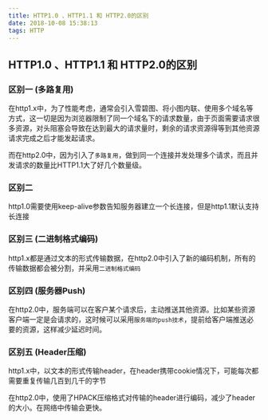 ```yaml
---
title: HTTP1.0 、HTTP1.1 和 HTTP2.0的区别
date: 2018-10-08 15:38:13
tags: HTTP
---
```


## HTTP1.0 、HTTP1.1 和 HTTP2.0的区别

### 区别一 (多路复用)
在http1.x中，为了性能考虑，通常会引入雪碧图、将小图内联、使用多个域名等方式，这一切是因为浏览器限制了同一个域名下的请求数量，由于页面需要请求很多资源，对头阻塞会导致在达到最大的请求量时，剩余的请求资源得等到其他资源请求完成之后才能发起请求。

而在http2.0中，因为引入了`多路复用`，做到同一个连接并发处理多个请求，而且并发请求的数量比HTTP1.1大了好几个数量级。

### 区别二
http1.0需要使用keep-alive参数告知服务器建立一个长连接，但是http1.1默认支持长连接

### 区别三 (二进制格式编码)
http1.x都是通过文本的形式传输数据，在http2.0中引入了新的编码机制，所有的传输数据都会被分割，并采用`二进制格式编码`

### 区别四 (服务器Push)
在http2.0中，服务端可以在客户某个请求后，主动推送其他资源。比如某些资源客户端一定是会请求的，这时候可以采用`服务端的push技术`，提前给客户端推送必要的资源，这样减少延迟时间。

### 区别五 (Header压缩)
http1.x中，以文本的形式传输header，在header携带cookie情况下，可能每次都需要重复传输几百到几千的字节

在http2.0中，使用了HPACK压缩格式对传输的header进行编码，减少了header的大小。在网络中传输会更快。
